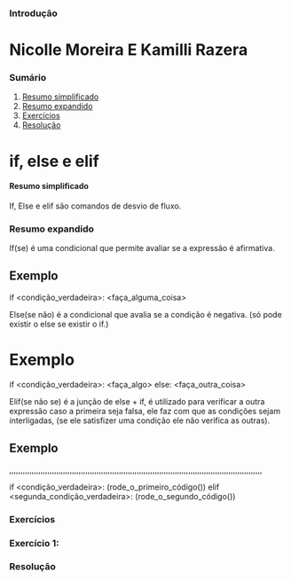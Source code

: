 ### Introdução

# Nicolle Moreira E Kamilli Razera

### Sumário

1. [Resumo simplificado](#Resumo-simplificado)
2. [Resumo expandido](#Resumo-expandido)
3. [Exercícios](#Exercícios)
4. [Resolução](#Resolução)

# if, else e elif

#### Resumo simplificado

If, Else e elif são comandos de desvio de fluxo.

### Resumo expandido 

If(se) é uma condicional que permite avaliar se a expressão é afirmativa.

## Exemplo

if <condição_verdadeira>:
    <faça_alguma_coisa>

Else(se não) é a condicional que avalia se a condição é negativa. (só pode existir o else se existir o if.)

# Exemplo

if <condição_verdadeira>:
    <faça_algo>
else: 
   <faça_outra_coisa>

Elif(se não se) é a junção de else + if, é utilizado para verificar a outra expressão caso a primeira seja falsa, ele faz com que as condições sejam interligadas, (se ele satisfizer uma condição ele não verifica as outras). 

## Exemplo
,,,,,,,,,,,,,,,,,,,,,,,,,,,,,,,,,,,,,,,,,,,,,,,,,,,,,,,,,,,,,,,,,,,,,,,,,,,,,,,,,,,,,,,,,,,,,,,,,,,,,,,,,,,,,,,,,

if <condição_verdadeira>:
   (rode_o_primeiro_código())
elif <segunda_condição_verdadeira>:
   (rode_o_segundo_código())

### Exercícios

### Exercício 1:


### Resolução



